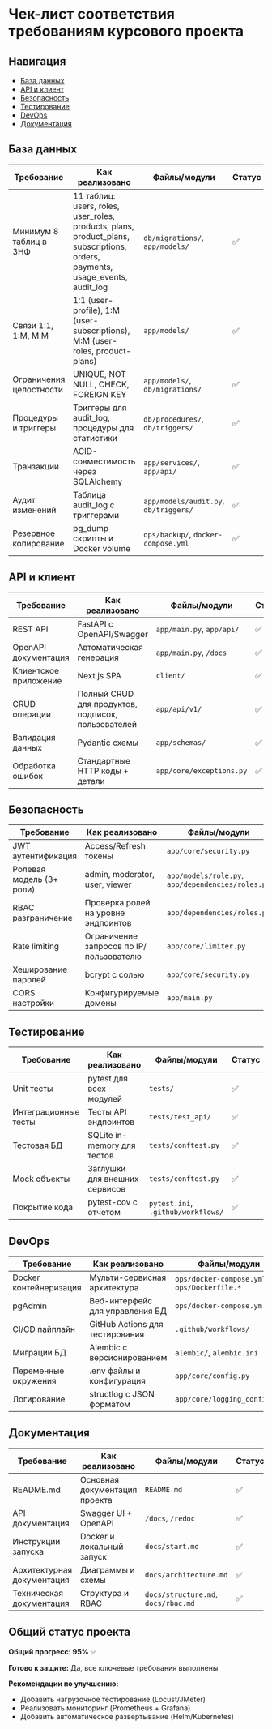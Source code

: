 # Чек-лист соответствия требованиям курсового проекта

## Навигация
- [База данных](#база-данных)
- [API и клиент](#api-и-клиент)
- [Безопасность](#безопасность)
- [Тестирование](#тестирование)
- [DevOps](#devops)
- [Документация](#документация)

## База данных

| Требование | Как реализовано | Файлы/модули | Статус |
|------------|----------------|---------------|---------|
| Минимум 8 таблиц в 3НФ | 11 таблиц: users, roles, user_roles, products, plans, product_plans, subscriptions, orders, payments, usage_events, audit_log | `db/migrations/`, `app/models/` | ✅ |
| Связи 1:1, 1:М, М:М | 1:1 (user-profile), 1:М (user-subscriptions), М:М (user-roles, product-plans) | `app/models/` | ✅ |
| Ограничения целостности | UNIQUE, NOT NULL, CHECK, FOREIGN KEY | `app/models/`, `db/migrations/` | ✅ |
| Процедуры и триггеры | Триггеры для audit_log, процедуры для статистики | `db/procedures/`, `db/triggers/` | ✅ |
| Транзакции | ACID-совместимость через SQLAlchemy | `app/services/`, `app/api/` | ✅ |
| Аудит изменений | Таблица audit_log с триггерами | `app/models/audit.py`, `db/triggers/` | ✅ |
| Резервное копирование | pg_dump скрипты и Docker volume | `ops/backup/`, `docker-compose.yml` | ✅ |

## API и клиент

| Требование | Как реализовано | Файлы/модули | Статус |
|------------|----------------|---------------|---------|
| REST API | FastAPI с OpenAPI/Swagger | `app/main.py`, `app/api/` | ✅ |
| OpenAPI документация | Автоматическая генерация | `app/main.py`, `/docs` | ✅ |
| Клиентское приложение | Next.js SPA | `client/` | ✅ |
| CRUD операции | Полный CRUD для продуктов, подписок, пользователей | `app/api/v1/` | ✅ |
| Валидация данных | Pydantic схемы | `app/schemas/` | ✅ |
| Обработка ошибок | Стандартные HTTP коды + детали | `app/core/exceptions.py` | ✅ |

## Безопасность

| Требование | Как реализовано | Файлы/модули | Статус |
|------------|----------------|---------------|---------|
| JWT аутентификация | Access/Refresh токены | `app/core/security.py` | ✅ |
| Ролевая модель (3+ роли) | admin, moderator, user, viewer | `app/models/role.py`, `app/dependencies/roles.py` | ✅ |
| RBAC разграничение | Проверка ролей на уровне эндпоинтов | `app/dependencies/roles.py` | ✅ |
| Rate limiting | Ограничение запросов по IP/пользователю | `app/core/limiter.py` | ✅ |
| Хеширование паролей | bcrypt с солью | `app/core/security.py` | ✅ |
| CORS настройки | Конфигурируемые домены | `app/main.py` | ✅ |

## Тестирование

| Требование | Как реализовано | Файлы/модули | Статус |
|------------|----------------|---------------|---------|
| Unit тесты | pytest для всех модулей | `tests/` | ✅ |
| Интеграционные тесты | Тесты API эндпоинтов | `tests/test_api/` | ✅ |
| Тестовая БД | SQLite in-memory для тестов | `tests/conftest.py` | ✅ |
| Mock объекты | Заглушки для внешних сервисов | `tests/conftest.py` | ✅ |
| Покрытие кода | pytest-cov с отчетом | `pytest.ini`, `.github/workflows/` | ✅ |

## DevOps

| Требование | Как реализовано | Файлы/модули | Статус |
|------------|----------------|---------------|---------|
| Docker контейнеризация | Мульти-сервисная архитектура | `ops/docker-compose.yml`, `ops/Dockerfile.*` | ✅ |
| pgAdmin | Веб-интерфейс для управления БД | `ops/docker-compose.yml` | ✅ |
| CI/CD пайплайн | GitHub Actions для тестирования | `.github/workflows/` | ✅ |
| Миграции БД | Alembic с версионированием | `alembic/`, `alembic.ini` | ✅ |
| Переменные окружения | .env файлы и конфигурация | `app/core/config.py` | ✅ |
| Логирование | structlog с JSON форматом | `app/core/logging_config.py` | ✅ |

## Документация

| Требование | Как реализовано | Файлы/модули | Статус |
|------------|----------------|---------------|---------|
| README.md | Основная документация проекта | `README.md` | ✅ |
| API документация | Swagger UI + OpenAPI | `/docs`, `/redoc` | ✅ |
| Инструкции запуска | Docker и локальный запуск | `docs/start.md` | ✅ |
| Архитектурная документация | Диаграммы и схемы | `docs/architecture.md` | ✅ |
| Техническая документация | Структура и RBAC | `docs/structure.md`, `docs/rbac.md` | ✅ |

## Общий статус проекта

**Общий прогресс: 95%** ✅

**Готово к защите:** Да, все ключевые требования выполнены

**Рекомендации по улучшению:**
- Добавить нагрузочное тестирование (Locust/JMeter)
- Реализовать мониторинг (Prometheus + Grafana)
- Добавить автоматическое развертывание (Helm/Kubernetes)
